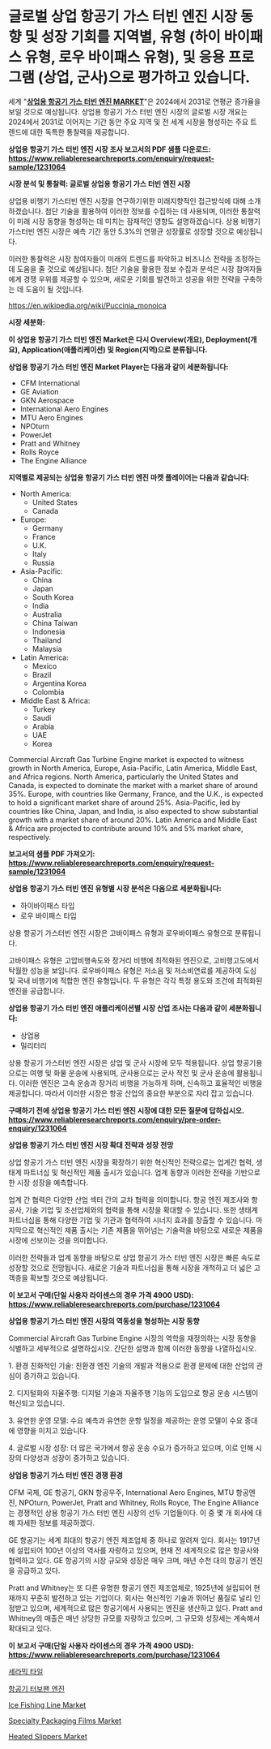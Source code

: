 <p><h1>글로벌 상업 항공기 가스 터빈 엔진 시장 동향 및 성장 기회를 지역별, 유형 (하이 바이패스 유형, 로우 바이패스 유형), 및 응용 프로그램 (상업, 군사)으로 평가하고 있습니다.</h1></p><p>세계 "<strong><a href="https://www.reliableresearchreports.com/commercial-aircraft-gas-turbine-engine-r1231064">상업용 항공기 가스 터빈 엔진 MARKET</a></strong>"은 2024에서 2031로 연평균 증가율을 보일 것으로 예상됩니다. 상업용 항공기 가스 터빈 엔진 시장의 글로벌 시장 개요는 2024에서 2031로 이어지는 기간 동안 주요 지역 및 전 세계 시장을 형성하는 주요 트렌드에 대한 독특한 통찰력을 제공합니다.</p>
<p><strong>상업용 항공기 가스 터빈 엔진 시장 조사 보고서의 PDF 샘플 다운로드: <a href="https://www.reliableresearchreports.com/enquiry/request-sample/1231064">https://www.reliableresearchreports.com/enquiry/request-sample/1231064</a></strong></p>
<p><strong>시장 분석 및 통찰력: 글로벌 상업용 항공기 가스 터빈 엔진 시장</strong></p>
<p><p>상업용 비행기 가스터빈 엔진 시장을 연구하기위한 미래지향적인 접근방식에 대해 소개하겠습니다. 첨단 기술을 활용하여 이러한 정보를 수집하는 데 사용되며, 이러한 통찰력이 미래 시장 동향을 형성하는 데 미치는 잠재적인 영향도 설명하겠습니다. 상용 비행기 가스터빈 엔진 시장은 예측 기간 동안 5.3%의 연평균 성장률로 성장할 것으로 예상됩니다. </p><p>이러한 통찰력은 시장 참여자들이 미래의 트렌드를 파악하고 비즈니스 전략을 조정하는 데 도움을 줄 것으로 예상됩니다. 첨단 기술을 활용한 정보 수집과 분석은 시장 참여자들에게 경쟁 우위를 제공할 수 있으며, 새로운 기회를 발견하고 성공을 위한 전략을 구축하는 데 도움이 될 것입니다.</p></p>
<p><a href="%7CAUTHORITHY_DOMAIN_URL%7C">https://en.wikipedia.org/wiki/Puccinia_monoica</a></p>
<p><strong>시장 세분화:</strong></p>
<p><strong>이 상업용 항공기 가스 터빈 엔진 Market은 다시 Overview(개요), Deployment(개요), Application(애플리케이션) 및 Region(지역)으로 분류됩니다.</strong></p>
<p><strong>상업용 항공기 가스 터빈 엔진 Market Player는 다음과 같이 세분화됩니다:</strong></p>
<p><ul><li>CFM International</li><li>GE Aviation</li><li>GKN Aerospace</li><li>International Aero Engines</li><li>MTU Aero Engines</li><li>NPOturn</li><li>PowerJet</li><li>Pratt and Whitney</li><li>Rolls Royce</li><li>The Engine Alliance</li></ul></p>
<p><strong>지역별로 제공되는 상업용 항공기 가스 터빈 엔진 마켓 플레이어는 다음과 같습니다:</strong></p>
<p><ul>
    <li>
        North America:
        <ul>
            <li>United States</li>
            <li>Canada</li>
        </ul>
    </li>
    <li>
        Europe:
        <ul>
            <li>Germany</li>
            <li>France</li>
            <li>U.K.</li>
            <li>Italy</li>
            <li>Russia</li>
        </ul>
    </li>
    <li>
        Asia-Pacific:
        <ul>
            <li>China</li>
            <li>Japan</li>
            <li>South Korea</li>
            <li>India</li>
            <li>Australia</li>
            <li>China Taiwan</li>
            <li>Indonesia</li>
            <li>Thailand</li>
            <li>Malaysia</li>
        </ul>
    </li>
    <li>
        Latin America:
        <ul>
            <li>Mexico</li>
            <li>Brazil</li>
            <li>Argentina Korea</li>
            <li>Colombia</li>
        </ul>
    </li>
    <li>
        Middle East & Africa:
        <ul>
            <li>Turkey</li>
            <li>Saudi</li>
            <li>Arabia</li>
            <li>UAE</li>
            <li>Korea</li>
        </ul>
    </li>
    </ul></p>
<p><p>Commercial Aircraft Gas Turbine Engine market is expected to witness growth in North America, Europe, Asia-Pacific, Latin America, Middle East, and Africa regions. North America, particularly the United States and Canada, is expected to dominate the market with a market share of around 35%. Europe, with countries like Germany, France, and the U.K., is expected to hold a significant market share of around 25%. Asia-Pacific, led by countries like China, Japan, and India, is also expected to show substantial growth with a market share of around 20%. Latin America and Middle East & Africa are projected to contribute around 10% and 5% market share, respectively.</p></p>
<p><strong>보고서의 샘플 PDF 가져오기: <a href="https://www.reliableresearchreports.com/enquiry/request-sample/1231064">https://www.reliableresearchreports.com/enquiry/request-sample/1231064</a></strong></p>
<p><strong>상업용 항공기 가스 터빈 엔진 유형별 시장 분석은 다음으로 세분화됩니다:</strong></p>
<p><ul><li>하이바이패스 타입</li><li>로우 바이패스 타입</li></ul></p>
<p><p>상용 항공기 가스터빈 엔진 시장은 고바이패스 유형과 로우바이패스 유형으로 분류됩니다. </p><p>고바이패스 유형은 고압비행속도와 장거리 비행에 최적화된 엔진으로, 고비행고도에서 탁월한 성능을 보입니다. 로우바이패스 유형은 저소음 및 저소비연료를 제공하여 도심 및 국내 비행기에 적합한 엔진 유형입니다. 두 유형은 각각 특정 용도와 조건에 최적화된 엔진을 공급합니다.</p></p>
<p><strong>상업용 항공기 가스 터빈 엔진 애플리케이션별 시장 산업 조사는 다음과 같이 세분화됩니다:</strong></p>
<p><ul><li>상업용</li><li>밀리터리</li></ul></p>
<p><p>상용 항공기 가스터빈 엔진 시장은 상업 및 군사 시장에 모두 적용됩니다. 상업 항공기용으로는 여행 및 화물 운송에 사용되며, 군사용으로는 군사 작전 및 군사 운송에 활용됩니다. 이러한 엔진은 고속 운송과 장거리 비행을 가능하게 하며, 신속하고 효율적인 비행을 제공합니다. 따라서 이러한 시장은 항공 산업의 중요한 부분으로 자리 잡고 있습니다.</p></p>
<p><strong>구매하기 전에 상업용 항공기 가스 터빈 엔진 시장에 대한 모든 질문에 답하십시오. <a href="https://www.reliableresearchreports.com/enquiry/pre-order-enquiry/1231064">https://www.reliableresearchreports.com/enquiry/pre-order-enquiry/1231064</a></strong></p>
<p><strong>상업용 항공기 가스 터빈 엔진 시장 확대 전략과 성장 전망</strong></p>
<p><p>상업 항공기 가스 터빈 엔진 시장을 확장하기 위한 혁신적인 전략으로는 업계간 협력, 생태계 파트너십 및 혁신적인 제품 출시가 있습니다. 업계 동향과 이러한 전략을 기반으로한 시장 성장을 예측합니다.</p><p>업계 간 협력은 다양한 산업 섹터 간의 교차 협력을 의미합니다. 항공 엔진 제조사와 항공사, 기술 기업 및 조선업체와의 협력을 통해 시장을 확대할 수 있습니다. 또한 생태계 파트너십을 통해 다양한 기업 및 기관과 협력하여 시너지 효과를 창출할 수 있습니다. 마지막으로 혁신적인 제품 출시는 기존 제품을 뛰어넘는 기술력을 바탕으로 새로운 제품을 시장에 선보이는 것을 의미합니다.</p><p>이러한 전략들과 업계 동향을 바탕으로 상업 항공기 가스 터빈 엔진 시장은 빠른 속도로 성장할 것으로 전망됩니다. 새로운 기술과 파트너십을 통해 시장을 개척하고 더 넓은 고객층을 확보할 것으로 예상됩니다.</p></p>
<p><strong>이 보고서 구매(단일 사용자 라이센스의 경우 가격 4900 USD): <a href="https://www.reliableresearchreports.com/purchase/1231064">https://www.reliableresearchreports.com/purchase/1231064</a></strong></p>
<p><strong>상업용 항공기 가스 터빈 엔진 시장의 역동성을 형성하는 시장 동향</strong></p>
<p><p>Commercial Aircraft Gas Turbine Engine 시장의 역학을 재정의하는 시장 동향을 식별하고 세부적으로 설명하십시오. 간단한 설명과 함께 이러한 동향을 나열하십시오. </p><p>1. 환경 친화적인 기술: 친환경 엔진 기술의 개발과 적용으로 환경 문제에 대한 산업의 관심이 증가하고 있습니다.</p><p>2. 디지털화와 자율주행: 디지털 기술과 자율주행 기능의 도입으로 항공 운송 시스템이 혁신되고 있습니다.</p><p>3. 유연한 운영 모델: 수요 예측과 유연한 운항 일정을 제공하는 운영 모델이 수요 증대에 영향을 미치고 있습니다.</p><p>4. 글로벌 시장 성장: 더 많은 국가에서 항공 운송 수요가 증가하고 있으며, 이로 인해 시장의 다양성과 성장이 증가하고 있습니다.</p></p>
<p><strong>상업용 항공기 가스 터빈 엔진 경쟁 환경</strong></p>
<p><p>CFM 국제, GE 항공기, GKN 항공우주, International Aero Engines, MTU 항공엔진, NPOturn, PowerJet, Pratt and Whitney, Rolls Royce, The Engine Alliance는 경쟁적인 상용 항공기 가스 터빈 엔진 시장의 선두 기업들이다. 이 중 몇 개 회사에 대해 자세한 정보를 제공하겠다.</p><p>GE 항공기는 세계 최대의 항공기 엔진 제조업체 중 하나로 알려져 있다. 회사는 1917년에 설립되어 100년 이상의 역사를 자랑하고 있으며, 현재 전 세계적으로 많은 항공사와 협력하고 있다. GE 항공기의 시장 규모와 성장은 매우 크며, 매년 수천 대의 항공기 엔진을 공급하고 있다.</p><p>Pratt and Whitney는 또 다른 유명한 항공기 엔진 제조업체로, 1925년에 설립되어 현재까지 꾸준히 발전하고 있는 기업이다. 회사는 혁신적인 기술과 뛰어난 품질로 널리 인정받고 있으며, 세계적으로 많은 항공기에서 사용되는 엔진을 생산하고 있다. Pratt and Whitney의 매출은 매년 상당한 규모를 자랑하고 있으며, 그 규모와 성장세는 계속해서 확대되고 있다.</p></p>
<p><strong>이 보고서 구매(단일 사용자 라이센스의 경우 가격 4900 USD): <a href="https://www.reliableresearchreports.com/purchase/1231064">https://www.reliableresearchreports.com/purchase/1231064</a></strong></p>
<p><p><a href="https://github.com/shampaakter36/Market-Research-Report-List-2/blob/main/473936178565.md">세라믹 타일</a></p><p><a href="https://github.com/LuckeyCorbin/Market-Research-Report-List-2/blob/main/731904978566.md">항공기 터보팬 엔진</a></p><p><a href="https://github.com/qndifksd5/Market-Research-Report-List-1/blob/main/ice-fishing-line-market.md">Ice Fishing Line Market</a></p><p><a href="https://www.linkedin.com/pulse/specialty-packaging-films-market-size-growing-cagr-wjdsc?trackingId=7QDoBBCzRfq8o5GvgSnoAg%3D%3D">Specialty Packaging Films Market</a></p><p><a href="https://github.com/JameTravis/Market-Research-Report-List-6/blob/main/heated-slippers-market.md">Heated Slippers Market</a></p></p>